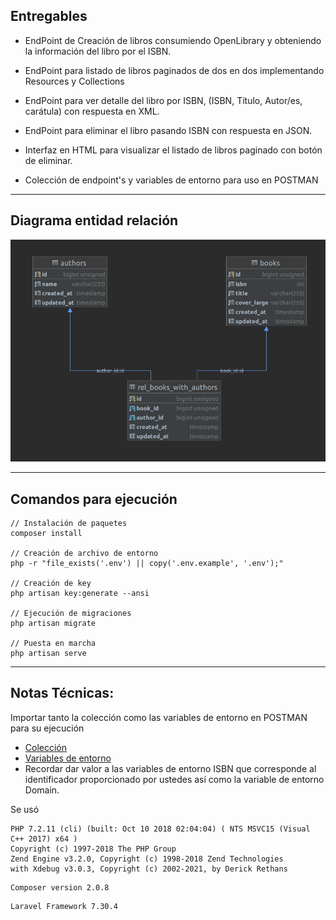 ## Entregables

* EndPoint de Creación de libros consumiendo OpenLibrary y obteniendo la información del libro
  por el ISBN.

* EndPoint para listado de libros paginados de dos en dos implementando Resources y Collections
* EndPoint para ver detalle del libro por ISBN, (ISBN, Título, Autor/es, carátula) con respuesta en XML.
* EndPoint para eliminar el libro pasando ISBN con respuesta en JSON.
* Interfaz en HTML para visualizar el listado de libros paginado con botón de eliminar.
* Colección de endpoint's y variables de entorno para uso en POSTMAN
---
## Diagrama entidad relación

![DiagramaEntidadRelacion.png](documentation/DiagramaEntidadRelacion.png)

---
## Comandos para ejecución

```
// Instalación de paquetes
composer install

// Creación de archivo de entorno
php -r "file_exists('.env') || copy('.env.example', '.env');"

// Creación de key
php artisan key:generate --ansi

// Ejecución de migraciones
php artisan migrate

// Puesta en marcha
php artisan serve
```
---
## Notas Técnicas: 
Importar tanto la colección como las variables de entorno en POSTMAN para su ejecución
* [Colección](documentation/postman/MetaBibliotecaCollection.postman_collection.json)
* [Variables de entorno](documentation/postman/MetaBibliotecaEnvironment.postman_environment.json)
* Recordar dar valor a las variables de entorno ISBN que corresponde al identificador proporcionado por ustedes así como 
la variable de entorno Domain.

Se usó
```
PHP 7.2.11 (cli) (built: Oct 10 2018 02:04:04) ( NTS MSVC15 (Visual C++ 2017) x64 )
Copyright (c) 1997-2018 The PHP Group
Zend Engine v3.2.0, Copyright (c) 1998-2018 Zend Technologies
with Xdebug v3.0.3, Copyright (c) 2002-2021, by Derick Rethans
```

```
Composer version 2.0.8
```

```
Laravel Framework 7.30.4
```


